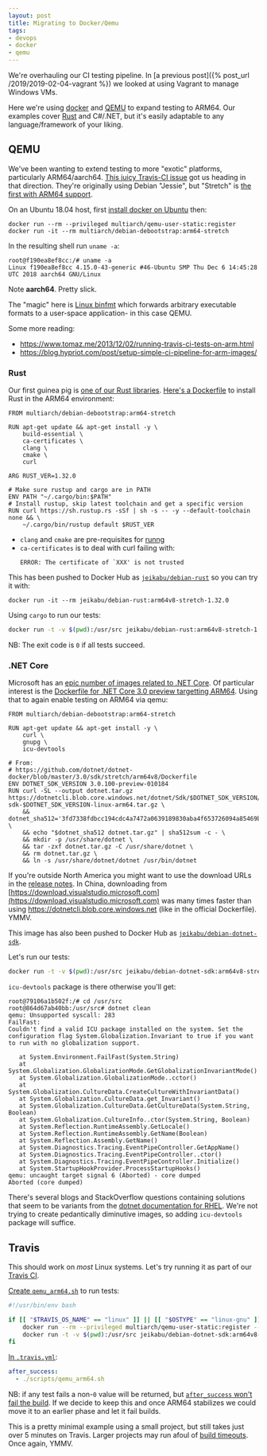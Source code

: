 ```yaml
---
layout: post
title: Migrating to Docker/Qemu
tags:
- devops
- docker
- qemu
---
```


We're overhauling our CI testing pipeline.  In [a previous post]({% post_url /2019/2019-02-04-vagrant %}) we looked at using Vagrant to manage Windows VMs.

Here we're using [docker](https://docker.io/) and [QEMU](https://www.qemu.org/) to expand testing to ARM64.  Our examples cover [Rust](https://www.rust-lang.org/) and C#/.NET, but it's easily adaptable to any language/framework of your liking.

## QEMU

We've been wanting to extend testing to more "exotic" platforms, particularly ARM64/aarch64.  [This juicy Travis-CI issue](https://github.com/travis-ci/travis-ci/issues/3376) got us heading in that direction.  They're originally using Debian "Jessie", but "Stretch" is [the first with ARM64 support](https://wiki.debian.org/LTS).

On an Ubuntu 18.04 host, first [install docker on Ubuntu](https://docs.docker.com/install/linux/docker-ce/ubuntu/) then:
```
docker run --rm --privileged multiarch/qemu-user-static:register
docker run -it --rm multiarch/debian-debootstrap:arm64-stretch
```

In the resulting shell run `uname -a`:
```
root@f190ea8ef8cc:/# uname -a
Linux f190ea8ef8cc 4.15.0-43-generic #46-Ubuntu SMP Thu Dec 6 14:45:28 UTC 2018 aarch64 GNU/Linux
```

Note __aarch64__.  Pretty slick.

The "magic" here is [Linux binfmt](https://en.wikipedia.org/wiki/Binfmt_misc) which forwards arbitrary executable formats to a user-space application- in this case QEMU.

Some more reading:
- https://www.tomaz.me/2013/12/02/running-travis-ci-tests-on-arm.html
- https://blog.hypriot.com/post/setup-simple-ci-pipeline-for-arm-images/

### Rust

Our first guinea pig is [one of our Rust libraries](https://github.com/jeikabu/runng).  [Here's a Dockerfile](https://github.com/jeikabu/runng/blob/docker_arm64/Dockerfile) to install Rust in the ARM64 environment:
```docker
FROM multiarch/debian-debootstrap:arm64-stretch

RUN apt-get update && apt-get install -y \
    build-essential \
    ca-certificates \
    clang \
    cmake \
    curl

ARG RUST_VER=1.32.0

# Make sure rustup and cargo are in PATH
ENV PATH "~/.cargo/bin:$PATH"
# Install rustup, skip latest toolchain and get a specific version
RUN curl https://sh.rustup.rs -sSf | sh -s -- -y --default-toolchain none && \
    ~/.cargo/bin/rustup default $RUST_VER
```

- `clang` and `cmake` are pre-requisites for [runng](https://github.com/jeikabu/runng)
- `ca-certificates` is to deal with curl failing with:
    ```
    ERROR: The certificate of `XXX' is not trusted
    ```

This has been pushed to Docker Hub as [`jeikabu/debian-rust`](https://cloud.docker.com/u/jeikabu/repository/docker/jeikabu/debian-rust) so you can try it with:
```
docker run -it --rm jeikabu/debian-rust:arm64v8-stretch-1.32.0
```

Using `cargo` to run our tests:
```bash
docker run -t -v $(pwd):/usr/src jeikabu/debian-rust:arm64v8-stretch-1.32.0 /bin/bash -c "cd /usr/src; cargo test"
```

NB: The exit code is `0` if all tests succeed.

### .NET Core

Microsoft has an [epic number of images related to .NET Core](https://hub.docker.com/r/microsoft/dotnet).  Of particular interest is the [Dockerfile for .NET Core 3.0 preview targetting ARM64](https://github.com/dotnet/dotnet-docker/blob/master/3.0/sdk/stretch/arm64v8/Dockerfile).  Using that to again enable testing on ARM64 via qemu:

```docker
FROM multiarch/debian-debootstrap:arm64-stretch

RUN apt-get update && apt-get install -y \
    curl \
    gnupg \
    icu-devtools

# From:
# https://github.com/dotnet/dotnet-docker/blob/master/3.0/sdk/stretch/arm64v8/Dockerfile
ENV DOTNET_SDK_VERSION 3.0.100-preview-010184
RUN curl -SL --output dotnet.tar.gz https://dotnetcli.blob.core.windows.net/dotnet/Sdk/$DOTNET_SDK_VERSION/dotnet-sdk-$DOTNET_SDK_VERSION-linux-arm64.tar.gz \
    && dotnet_sha512='3fd7338fdbcc194cdc4a7472a0639189830aba4f653726094a85469b383bd3dc005e3dad4427fee398f76b40b415cbd21b462bd68af21169b283f44325598305' \
    && echo "$dotnet_sha512 dotnet.tar.gz" | sha512sum -c - \
    && mkdir -p /usr/share/dotnet \
    && tar -zxf dotnet.tar.gz -C /usr/share/dotnet \
    && rm dotnet.tar.gz \
    && ln -s /usr/share/dotnet/dotnet /usr/bin/dotnet
```

If you're outside North America you might want to use the download URLs in the [release notes](https://github.com/dotnet/core/tree/master/release-notes).  In China, downloading from [https://download.visualstudio.microsoft.com](https://download.visualstudio.microsoft.com) was many times faster than using https://dotnetcli.blob.core.windows.net (like in the official Dockerfile).  YMMV.

This image has also been pushed to Docker Hub as [`jeikabu/debian-dotnet-sdk`](https://cloud.docker.com/u/jeikabu/repository/docker/jeikabu/debian-dotnet-sdk).

Let's run our tests:
```bash
docker run -t -v $(pwd):/usr/src jeikabu/debian-dotnet-sdk:arm64v8-stretch /bin/bash -c "cd /usr/src; dotnet test"
```

`icu-devtools` package is there otherwise you'll get:
```
root@79106a1b502f:/# cd /usr/src
root@864d67ab40bb:/usr/src# dotnet clean
qemu: Unsupported syscall: 283
FailFast:
Couldn't find a valid ICU package installed on the system. Set the configuration flag System.Globalization.Invariant to true if you want to run with no globalization support.

   at System.Environment.FailFast(System.String)
   at System.Globalization.GlobalizationMode.GetGlobalizationInvariantMode()
   at System.Globalization.GlobalizationMode..cctor()
   at System.Globalization.CultureData.CreateCultureWithInvariantData()
   at System.Globalization.CultureData.get_Invariant()
   at System.Globalization.CultureData.GetCultureData(System.String, Boolean)
   at System.Globalization.CultureInfo..ctor(System.String, Boolean)
   at System.Reflection.RuntimeAssembly.GetLocale()
   at System.Reflection.RuntimeAssembly.GetName(Boolean)
   at System.Reflection.Assembly.GetName()
   at System.Diagnostics.Tracing.EventPipeController.GetAppName()
   at System.Diagnostics.Tracing.EventPipeController..ctor()
   at System.Diagnostics.Tracing.EventPipeController.Initialize()
   at System.StartupHookProvider.ProcessStartupHooks()
qemu: uncaught target signal 6 (Aborted) - core dumped
Aborted (core dumped)
```

There's several blogs and StackOverflow questions containing solutions that seem to be variants from the [dotnet documentation for RHEL](https://github.com/dotnet/core/blob/master/Documentation/build-and-install-rhel6-prerequisites.md).  We're not trying to create pedantically diminutive images, so adding `icu-devtools` package will suffice.

## Travis

This should work on _most_ Linux systems.  Let's try running it as part of our [Travis CI](https://travis-ci.org/).

[Create `qemu_arm64.sh`](https://github.com/subor/nng.NETCore/blob/master/scripts/qemu_arm64.sh) to run tests:
```bash
#!/usr/bin/env bash

if [[ "$TRAVIS_OS_NAME" == "linux" ]] || [[ "$OSTYPE" == "linux-gnu" ]]; then
    docker run --rm --privileged multiarch/qemu-user-static:register --reset
    docker run -t -v $(pwd):/usr/src jeikabu/debian-dotnet-sdk:arm64v8-stretch /bin/bash -c "cd /usr/src && dotnet build && dotnet test --filter 'platform!=windows' --verbosity normal"
fi
```

[In `.travis.yml`](https://github.com/subor/nng.NETCore/blob/master/.travis.yml):
```yml
after_success:
  - ./scripts/qemu_arm64.sh
```

NB: if any test fails a non-`0` value will be returned, but [`after_success` won't fail the build](https://docs.travis-ci.com/user/job-lifecycle/#breaking-the-build).  If we decide to keep this and once ARM64 stabilizes we could move it to an earlier phase and let it fail builds.

This is a pretty minimal example using a small project, but still takes just over 5 minutes on Travis.  Larger projects may run afoul of [build timeouts](https://docs.travis-ci.com/user/customizing-the-build/#build-timeouts).  Once again, YMMV.